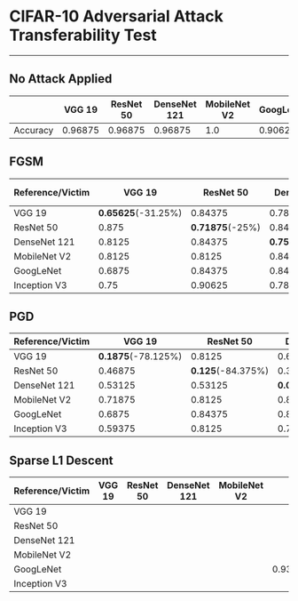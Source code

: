 # CIFAR-10 Adversarial Attack Transferability Test

---

## No Attack Applied

|          | VGG 19  | ResNet 50 | DenseNet 121 | MobileNet V2 | GoogLeNet | Inception V3 |
| -------- | ------- | --------- | ------------ | ------------ | --------- | ------------ |
| Accuracy | 0.96875 | 0.96875   | 0.96875      | 1.0          | 0.90625   | 0.96875      |

## FGSM

| Reference/Victim | VGG 19               | ResNet 50         | DenseNet 121       | MobileNet V2  | GoogLeNet         | Inception V3      |
| ---------------- | -------------------- | ----------------- | ------------------ | ------------- | ----------------- | ----------------- |
| VGG 19           | **0.65625**(-31.25%) | 0.84375           | 0.78125            | 0.71875       | 0.75              | 0.71875           |
| ResNet 50        | 0.875                | **0.71875**(-25%) | 0.84375            | 0.84375       | 0.8125            | 0.8125            |
| DenseNet 121     | 0.8125               | 0.84375           | **0.75**(-21.875%) | 0.75          | 0.84375           | 0.84375           |
| MobileNet V2     | 0.8125               | 0.8125            | 0.84375            | **0.5**(-50%) | 0.59375           | 0.65625           |
| GoogLeNet        | 0.6875               | 0.84375           | 0.84375            | 0.625         | **0.5**(-40.625%) | 0.71875           |
| Inception V3     | 0.75                 | 0.90625           | 0.78125            | 0.625         | 0.6875            | **0.5**(-46.875%) |

## PGD

| Reference/Victim | VGG 19               | ResNet 50           | DenseNet 121        | MobileNet V2          | GoogLeNet            | Inception V3      |
| ---------------- | -------------------- | ------------------- | ------------------- | --------------------- | -------------------- | ----------------- |
| VGG 19           | **0.1875**(-78.125%) | 0.8125              | 0.6875              | 0.5                   | 0.46875              | 0.59375           |
| ResNet 50        | 0.46875              | **0.125**(-84.375%) | 0.3125              | 0.34375               | 0.40625              | 0.59375           |
| DenseNet 121     | 0.53125              | 0.53125             | **0.03125**(93.74%) | 0.4375                | 0.5625               | 0.59375           |
| MobileNet V2     | 0.71875              | 0.8125              | 0.875               | **0.03125**(-96.875%) | 0.59375              | 0.53125           |
| GoogLeNet        | 0.6875               | 0.84375             | 0.875               | 0.34375               | **0.0625**(-84.375%) | 0.53125           |
| Inception V3     | 0.59375              | 0.8125              | 0.78125             | 0.375                 | 0.4375               | **0.21875**(-75%) |

## Sparse L1 Descent

| Reference/Victim | VGG 19 | ResNet 50 | DenseNet 121 | MobileNet V2 | GoogLeNet                | Inception V3                 |
| ---------------- | ------ | --------- | ------------ | ------------ | ------------------------ | ---------------------------- |
| VGG 19           |        |           |              |              |                          |                              |
| ResNet 50        |        |           |              |              |                          |                              |
| DenseNet 121     |        |           |              |              |                          |                              |
| MobileNet V2     |        |           |              |              |                          |                              |
| GoogLeNet        |        |           |              |              | 0.9375(**+3.125%**)WHAT? |                              |
| Inception V3     |        |           |              |              |                          | 0.9375(**-3.125%**)......WTF |